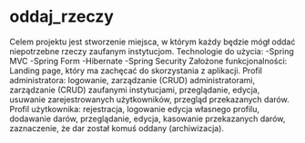 # oddaj_rzeczy
Celem projektu jest stworzenie miejsca, w którym każdy będzie mógł oddać niepotrzebne rzeczy zaufanym instytucjom.
Technologie do użycia:
-Spring MVC
-Spring Form
-Hibernate
-Spring Security
Założone funkcjonalności:
    Landing page, który ma zachęcać do skorzystania z aplikacji.
    Profil administratora:
        logowanie,
        zarządzanie (CRUD) administratorami,
        zarządzanie (CRUD) zaufanymi instytucjami,
        przeglądanie, edycja, usuwanie zarejestrowanych użytkowników,
        przegląd przekazanych darów.
    Profil użytkownika:
        rejestracja,
        logowanie 
        edycja własnego profilu,
        dodawanie darów,
        przeglądanie, edycja, kasowanie przekazanych darów,
        zaznaczenie, że dar został komuś oddany (archiwizacja).

